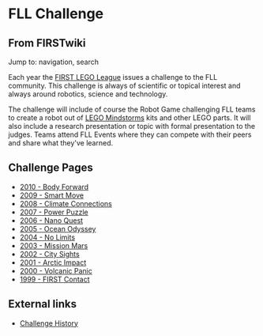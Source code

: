 # FLL Challenge

## From FIRSTwiki

Jump to: navigation, search

Each year the [FIRST LEGO League](FIRST_LEGO_League "FIRST LEGO
League") issues a challenge to the FLL community. This challenge is always of scientific or topical interest and always around robotics, science and technology.

The challenge will include of course the Robot Game challenging FLL teams to create a robot out of [LEGO Mindstorms](LEGO_Mindstorms "LEGO
Mindstorms") kits and other LEGO parts. It will also include a research presentation or topic with formal presentation to the judges. Teams attend FLL Events where they can compete with their peers and share what they've learned.

## Challenge Pages

- [2010 - Body Forward](/index.php?title=Body_Forward&action=edit "Body Forward")
- [2009 - Smart Move](/index.php?title=Smart_Move&action=edit "Smart Move")
- [2008 - Climate Connections](/index.php?title=Climate_Connections&action=edit "Climate Connections")
- [2007 - Power Puzzle](Power_Puzzle "Power Puzzle")
- [2006 - Nano Quest](Nano_Quest "Nano Quest")
- [2005 - Ocean Odyssey](Ocean_Odyssey "Ocean Odyssey")
- [2004 - No Limits](No_Limits "No Limits")
- [2003 - Mission Mars](Mission_Mars "Mission Mars")
- [2002 - City Sights](City_Sights "City Sights")
- [2001 - Arctic Impact](Arctic_Impact "Arctic Impact")
- [2000 - Volcanic Panic](Volcanic_Panic "Volcanic Panic")
- [1999 - FIRST Contact](FIRST_Contact "FIRST Contact")

## External links

- [Challenge History](http://www.firstlegoleague.org/default.aspx?pid=470 "http://www.firstlegoleague.org/default.aspx?pid=470")
